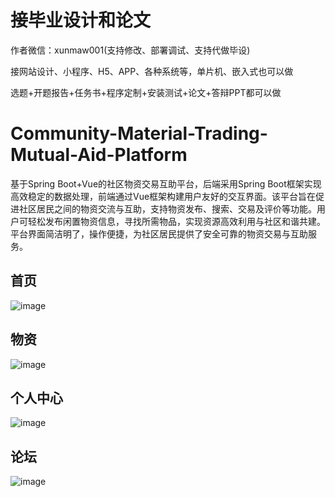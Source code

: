# 接毕业设计和论文
作者微信：xunmaw001(支持修改、部署调试、支持代做毕设)

接网站设计、小程序、H5、APP、各种系统等，单片机、嵌入式也可以做

选题+开题报告+任务书+程序定制+安装测试+论文+答辩PPT都可以做
# Community-Material-Trading-Mutual-Aid-Platform
基于Spring Boot+Vue的社区物资交易互助平台，后端采用Spring Boot框架实现高效稳定的数据处理，前端通过Vue框架构建用户友好的交互界面。该平台旨在促进社区居民之间的物资交流与互助，支持物资发布、搜索、交易及评价等功能。用户可轻松发布闲置物资信息，寻找所需物品，实现资源高效利用与社区和谐共建。平台界面简洁明了，操作便捷，为社区居民提供了安全可靠的物资交易与互助服务。
## 首页
![image](https://github.com/user-attachments/assets/5be121b2-d433-4be9-9c05-a038583c4db9)
## 物资
![image](https://github.com/user-attachments/assets/81e09378-afde-4f5f-b9ec-72f24fb0c497)
## 个人中心
![image](https://github.com/user-attachments/assets/297239e4-d5bd-4ff7-9e25-103c40320966)
## 论坛
![image](https://github.com/user-attachments/assets/15ff566d-4455-49e0-bb24-80005c4fff0c)
